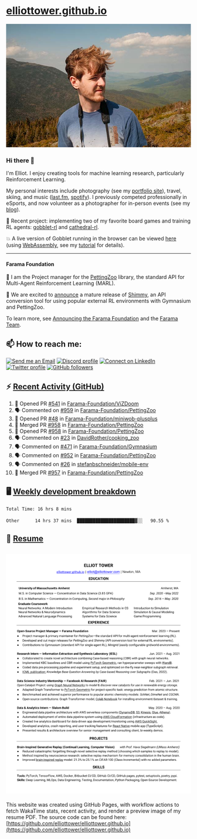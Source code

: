 # [elliottower.github.io](https://github.com/elliottower/elliottower.github.io)

[![A wild Elliot on Mt Washington](https://raw.githubusercontent.com/elliottower/elliottower.github.io/main/src/jpg/DSCF7539-600px.jpg?raw=true)](https://raw.githubusercontent.com/elliottower/elliottower.github.io/main/src/jpg/DSCF7539.jpg?raw=true)

### Hi there 👋

I'm Elliot. I enjoy creating tools for machine learning research, particularly Reinforcement Learning.

My personal interests include photography (see my [portfolio site](https://www.elliottower.com/)), travel, skiing, and music ([last.fm](https://www.last.fm/user/ajsdlfkwer), [spotify](https://open.spotify.com/user/12132818380)). I previously competed professionally in eSports, and now volunteer as a photographer for in-person events (see my [blog](https://www.elliottower.com/stories/?category=events)).

🤖 Recent project: implementing two of my favorite board games and training RL agents: [gobblet-rl](https://github.com/elliottower/gobblet-rl) and [cathedral-rl](https://github.com/elliottower/cathedral-rl). 

💥 A live version of Gobblet running in the browser can be viewed [here](https://elliottower.github.io/gobblet-rl/) (using [WebAssembly](https://webassembly.org/), see my [tutorial](https://github.com/elliottower/gobblet-rl/blob/main/tutorials/WebAssembly/web_assembly.md) for details).

----

#### Farama Foundation

🚀 I am the Project manager for the [PettingZoo](https://github.com/Farama-Foundation/PettingZoo) library, the standard API for Multi-Agent Reinforcement Learning (MARL). 

🎉 We are excited to [announce](https://farama.org/Announcing-Shimmy) a mature release of [Shimmy](https://github.com/Farama-Foundation/Shimmy), an API conversion tool for using popular external RL environments with Gymnasium and PettingZoo. 

To learn more, see [Announcing the Farama Foundation](https://farama.org/Announcing-The-Farama-Foundation) and the [Farama Team](https://farama.org/team).

## 📫 How to reach me:

 [![Send me an Email](https://img.shields.io/badge/email-elliot%40elliottower.com-blue)](mailto:elliot@elliottower.com)
 [![Discord profile](https://img.shields.io/badge/Discord-7289DA?style=flat&logo=discord&logoColor=white)](https://discord.com/users/83091537923145728)
 [![Connect on LinkedIn](https://img.shields.io/badge/--linkedin?label=LinkedIn&logo=LinkedIn&style=social)](https://www.linkedin.com/in/elliot-tower)
 [![Twitter profile](https://img.shields.io/twitter/follow/elliottower?style=social)](https://twitter.com/ElliotTower/)
 [![GitHub followers](https://img.shields.io/github/followers/elliottower?style=social)](https://github.com/elliottower/)

## ⚡ [Recent Activity (GitHub)](https://github.com/elliottower)

<!--START_SECTION:activity-->
1. 💪 Opened PR [#541](https://github.com/Farama-Foundation/ViZDoom/pull/541) in [Farama-Foundation/ViZDoom](https://github.com/Farama-Foundation/ViZDoom)
2. 🗣 Commented on [#959](https://github.com/Farama-Foundation/PettingZoo/issues/959) in [Farama-Foundation/PettingZoo](https://github.com/Farama-Foundation/PettingZoo)
3. 💪 Opened PR [#48](https://github.com/Farama-Foundation/miniwob-plusplus/pull/48) in [Farama-Foundation/miniwob-plusplus](https://github.com/Farama-Foundation/miniwob-plusplus)
4. 🎉 Merged PR [#958](https://github.com/Farama-Foundation/PettingZoo/pull/958) in [Farama-Foundation/PettingZoo](https://github.com/Farama-Foundation/PettingZoo)
5. 💪 Opened PR [#958](https://github.com/Farama-Foundation/PettingZoo/pull/958) in [Farama-Foundation/PettingZoo](https://github.com/Farama-Foundation/PettingZoo)
6. 🗣 Commented on [#23](https://github.com/DavidRother/cooking_zoo/issues/23) in [DavidRother/cooking_zoo](https://github.com/DavidRother/cooking_zoo)
7. 🗣 Commented on [#471](https://github.com/Farama-Foundation/Gymnasium/issues/471) in [Farama-Foundation/Gymnasium](https://github.com/Farama-Foundation/Gymnasium)
8. 🗣 Commented on [#952](https://github.com/Farama-Foundation/PettingZoo/issues/952) in [Farama-Foundation/PettingZoo](https://github.com/Farama-Foundation/PettingZoo)
9. 🗣 Commented on [#26](https://github.com/stefanbschneider/mobile-env/issues/26) in [stefanbschneider/mobile-env](https://github.com/stefanbschneider/mobile-env)
10. 🎉 Merged PR [#957](https://github.com/Farama-Foundation/PettingZoo/pull/957) in [Farama-Foundation/PettingZoo](https://github.com/Farama-Foundation/PettingZoo)
<!--END_SECTION:activity-->


## 🖥️ [Weekly development breakdown](https://wakatime.com/@elliottower)
<!--START_SECTION:waka-->

```text
Total Time: 16 hrs 8 mins

Other      14 hrs 37 mins  ██████████████████████▓░░   90.55 %
```

<!--END_SECTION:waka-->


## 📄 [Resume](https://elliottower.github.io/src/pdf/resume.pdf)

<!-- PDF-TO-MARKDOWN:START -->
![Page 1](src/png/page1.png "Page 1")
---
<!-- PDF-TO-MARKDOWN:END -->

This website was created using GitHub Pages, with workflow actions to fetch WakaTime stats, recent activity, and render a preview image of my resume PDF. The source code can be found here: [https://github.com/elliottower/elliottower.github.io](https://github.com/elliottower/elliottower.github.io)
